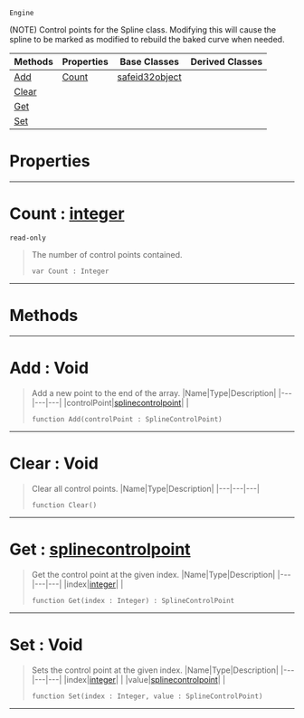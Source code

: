  `Engine`

(NOTE) Control points for the Spline class. Modifying this will cause the spline to be marked as modified to rebuild the baked curve when needed.

|Methods|Properties|Base Classes|Derived Classes|
|---|---|---|---|
|[Add](splinecontrolpoints.md#add-void)|[Count](splinecontrolpoints.md#count-zilch-engine-docume)|[safeid32object](safeid32object.md)| |
|[Clear](splinecontrolpoints.md#clear-void)| | | |
|[Get](splinecontrolpoints.md#get-zilch-engine-document)| | | |
|[Set](splinecontrolpoints.md#set-void)| | | |


 #  Properties


---  
 #  Count : [integer](../nada_base_types/integer.md)

 `read-only`

> The number of control points contained.
> ```TS:Nada
> var Count : Integer


---  
 #  Methods


---  
 #  Add : Void

> Add a new point to the end of the array.
> |Name|Type|Description|
> |---|---|---|
> |controlPoint|[splinecontrolpoint](splinecontrolpoint.md)| |
> ```TS:Nada
> function Add(controlPoint : SplineControlPoint)
> ``` 


---  
 #  Clear : Void

> Clear all control points.
> |Name|Type|Description|
> |---|---|---|
> ```TS:Nada
> function Clear()
> ``` 


---  
 #  Get : [splinecontrolpoint](splinecontrolpoint.md)

> Get the control point at the given index.
> |Name|Type|Description|
> |---|---|---|
> |index|[integer](../nada_base_types/integer.md)| |
> ```TS:Nada
> function Get(index : Integer) : SplineControlPoint
> ``` 


---  
 #  Set : Void

> Sets the control point at the given index.
> |Name|Type|Description|
> |---|---|---|
> |index|[integer](../nada_base_types/integer.md)| |
> |value|[splinecontrolpoint](splinecontrolpoint.md)| |
> ```TS:Nada
> function Set(index : Integer, value : SplineControlPoint)
> ``` 


---  
 

 